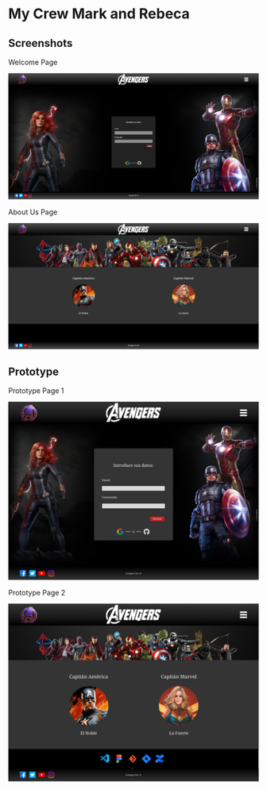 # My Crew Mark and Rebeca

## Screenshots

Welcome Page

![screenshot-1](screenshot-page-1.png)

About Us Page

![screenshot-2](screenshot-page-2.png)

## Prototype

Prototype Page 1

![prototype-1](assets/prototype/prototype-1.png)

Prototype Page 2

![prototype-2](assets/prototype/prototipe-2.png)